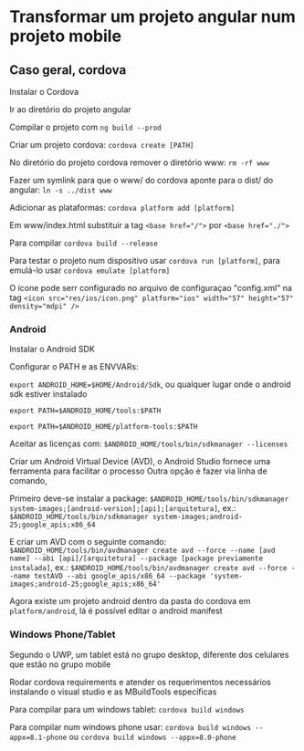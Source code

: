 # Transformar um projeto angular num projeto mobile

## Caso geral, cordova
Instalar o Cordova

Ir ao diretório do projeto angular

Compilar o projeto com `ng build --prod`

Criar um projeto cordova: `cordova create [PATH]`

No diretório do projeto cordova remover o diretório www: `rm -rf www`

Fazer um symlink para que o www/ do cordova aponte para o dist/ do angular: `ln -s ../dist www`

Adicionar as plataformas: `cordova platform add [platform]`

Em www/index.html substituir a tag `<base href="/">` por `<base href="./">`

Para compilar `cordova build --release`

Para testar o projeto num dispositivo usar `cordova run [platform]`, para emulá-lo usar `cordova emulate [platform]`

O ícone pode serr configurado no arquivo de configuraçao "config.xml" na tag `<icon src="res/ios/icon.png" platform="ios" width="57" height="57" density="mdpi" />`

### Android
Instalar o Android SDK

Configurar o PATH e as ENVVARs:

`export ANDROID_HOME=$HOME/Android/Sdk`, ou qualquer lugar onde o android sdk estiver instalado

`export PATH=$ANDROID_HOME/tools:$PATH`

`export PATH=$ANDROID_HOME/platform-tools:$PATH`

Aceitar as licenças com:
`$ANDROID_HOME/tools/bin/sdkmanager --licenses`

Criar um Android Virtual Device (AVD), o Android Studio fornece uma ferramenta para facilitar o processo
Outra opção é fazer via linha de comando,

Primeiro deve-se instalar a package:
`$ANDROID_HOME/tools/bin/sdkmanager system-images;[android-version];[api];[arquitetura]`, ex.:
`$ANDROID_HOME/tools/bin/sdkmanager system-images;android-25;google_apis;x86_64`

E criar um AVD com o seguinte comando:
`$ANDROID_HOME/tools/bin/avdmanager create avd --force --name [avd name] --abi [api]/[arquitetura] --package [package previamente instalada]`, ex.:
`$ANDROID_HOME/tools/bin/avdmanager create avd --force --name testAVD --abi google_apis/x86_64 --package 'system-images;android-25;google_apis;x86_64'`


Agora existe um projeto android dentro da pasta do cordova em `platform/android`, lá é possível editar o android manifest


### Windows Phone/Tablet

Segundo o UWP, um tablet está no grupo desktop, diferente dos celulares que estão no grupo mobile

Rodar cordova requirements e atender os requerimentos necessários instalando o visual studio e as MBuildTools específicas

Para compilar para um windows tablet: `cordova build windows`

Para compilar num windows phone usar: `cordova build windows --appx=8.1-phone` ou `cordova build windows --appx=8.0-phone`
